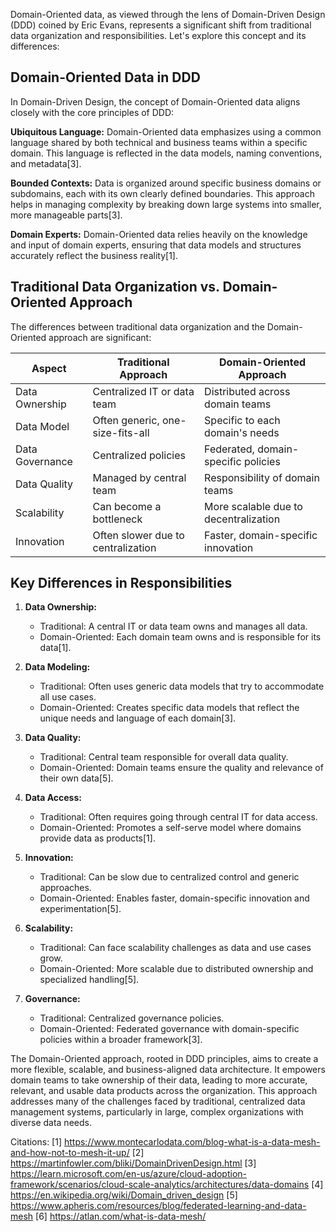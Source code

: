 Domain-Oriented data, as viewed through the lens of Domain-Driven Design (DDD) coined by Eric Evans, represents a significant shift from traditional data organization and responsibilities. Let's explore this concept and its differences:

## Domain-Oriented Data in DDD

In Domain-Driven Design, the concept of Domain-Oriented data aligns closely with the core principles of DDD:

**Ubiquitous Language:**
Domain-Oriented data emphasizes using a common language shared by both technical and business teams within a specific domain. This language is reflected in the data models, naming conventions, and metadata[3].

**Bounded Contexts:**
Data is organized around specific business domains or subdomains, each with its own clearly defined boundaries. This approach helps in managing complexity by breaking down large systems into smaller, more manageable parts[3].

**Domain Experts:**
Domain-Oriented data relies heavily on the knowledge and input of domain experts, ensuring that data models and structures accurately reflect the business reality[1].

## Traditional Data Organization vs. Domain-Oriented Approach

The differences between traditional data organization and the Domain-Oriented approach are significant:

| Aspect | Traditional Approach | Domain-Oriented Approach |
|--------|----------------------|--------------------------|
| Data Ownership | Centralized IT or data team | Distributed across domain teams |
| Data Model | Often generic, one-size-fits-all | Specific to each domain's needs |
| Data Governance | Centralized policies | Federated, domain-specific policies |
| Data Quality | Managed by central team | Responsibility of domain teams |
| Scalability | Can become a bottleneck | More scalable due to decentralization |
| Innovation | Often slower due to centralization | Faster, domain-specific innovation |

## Key Differences in Responsibilities

1. **Data Ownership:**
   - Traditional: A central IT or data team owns and manages all data.
   - Domain-Oriented: Each domain team owns and is responsible for its data[1].

2. **Data Modeling:**
   - Traditional: Often uses generic data models that try to accommodate all use cases.
   - Domain-Oriented: Creates specific data models that reflect the unique needs and language of each domain[3].

3. **Data Quality:**
   - Traditional: Central team responsible for overall data quality.
   - Domain-Oriented: Domain teams ensure the quality and relevance of their own data[5].

4. **Data Access:**
   - Traditional: Often requires going through central IT for data access.
   - Domain-Oriented: Promotes a self-serve model where domains provide data as products[1].

5. **Innovation:**
   - Traditional: Can be slow due to centralized control and generic approaches.
   - Domain-Oriented: Enables faster, domain-specific innovation and experimentation[5].

6. **Scalability:**
   - Traditional: Can face scalability challenges as data and use cases grow.
   - Domain-Oriented: More scalable due to distributed ownership and specialized handling[5].

7. **Governance:**
   - Traditional: Centralized governance policies.
   - Domain-Oriented: Federated governance with domain-specific policies within a broader framework[3].

The Domain-Oriented approach, rooted in DDD principles, aims to create a more flexible, scalable, and business-aligned data architecture. It empowers domain teams to take ownership of their data, leading to more accurate, relevant, and usable data products across the organization. This approach addresses many of the challenges faced by traditional, centralized data management systems, particularly in large, complex organizations with diverse data needs.

Citations:
[1] https://www.montecarlodata.com/blog-what-is-a-data-mesh-and-how-not-to-mesh-it-up/
[2] https://martinfowler.com/bliki/DomainDrivenDesign.html
[3] https://learn.microsoft.com/en-us/azure/cloud-adoption-framework/scenarios/cloud-scale-analytics/architectures/data-domains
[4] https://en.wikipedia.org/wiki/Domain_driven_design
[5] https://www.apheris.com/resources/blog/federated-learning-and-data-mesh
[6] https://atlan.com/what-is-data-mesh/